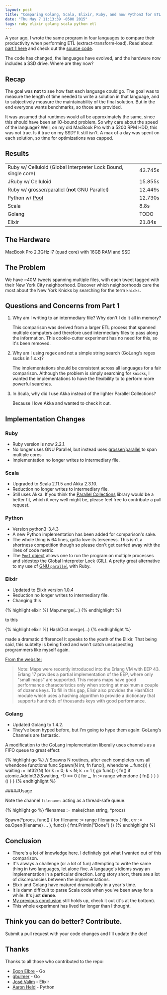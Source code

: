 ```yaml
---
layout: post
title: "Comparing Golang, Scala, Elixir, Ruby, and now Python3 for ETL: Part 2"
date: "Thu May 7 11:13:39 -0500 2015"
tags: ruby elixir golang scala python etl
---
```


A year ago, I wrote the same program in four languages to compare their productivity when performing ETL (extract-transform-load).
Read about [part 1 here](/2014/09/29/etl-language-showdown/) and check out the [source code](https://github.com/dimroc/etl-language-comparison).

The code has changed, the languages have evolved, and the hardware now includes a SSD drive. Where are they now?

## Recap

The goal was **not** to see how fast each language could go. The goal was to measure the length of time needed to
write a solution in that language, and to subjectively measure the maintainability of the final solution.
But in the end everyone wants benchmarks, so those are provided.

It was assumed that runtimes would all be approximately the same, since this should have been an IO-bound problem. So why
care about the speed of the language? Well, on my old MacBook Pro with a 5200 RPM HDD, this was not true. Is it true on my SSD?
It still isn't. A max of a day was spent on each solution, so time for optimizations was capped.

## Results

<table>
  <tr>
    <td>Ruby w/ Celluloid (Global Interpreter Lock Bound, single core)</td>
    <td>43.745s</td>
  </tr>

  <tr>
    <td>JRuby w/ Celluloid</td>
    <td>15.855s</td>
  </tr>

  <tr>
    <td>Ruby w/ <a href="https://github.com/grosser/parallel" target="_blank">grosser/parallel</a> (<b>not</b> GNU Parallel)</td>
    <td>12.449s</td>
  </tr>

  <tr>
    <td>Python w/ <a href="https://docs.python.org/2/library/multiprocessing.html" target="_blank">Pool</a></td>
    <td>12.730s</td>
  </tr>

  <tr>
    <td>Scala</td>
    <td>8.8s</td>
  </tr>

  <tr>
    <td>Golang</td>
    <td>TODO</td>
  </tr>

  <tr>
    <td>Elixir</td>
    <td>21.84s</td>
  </tr>
</table>

<!--more-->

## The Hardware

MacBook Pro 2.3GHz i7 (quad core) with 16GB RAM and SSD

## The Problem

We have ~40M tweets spanning multiple files, with each tweet tagged with their New York City neighborhood. Discover which
neighborhoods care the most about the New York Knicks by searching for the term `knicks`.

## Questions and Concerns from Part 1

1. Why am I writing to an intermediary file? Why don't I do it all in memory?

    This comparison was derived from a larger ETL process that spanned multiple computers and therefore
    used intermediary files to pass along the information. This cookie-cutter experiment has no need for this,
    so it's been removed.

2. Why am I using regex and not a simple string search (GoLang's regex sucks in 1.x.x)?

    The implementations should be consistent across all languages for a fair comparison. Although
    the problem is simply searching for `knicks`, I wanted the implementations to have the flexibility to
    to perform more powerful searches.

3. In Scala, why did I use Akka instead of the lighter Parallel Collections?

    Because I love Akka and wanted to check it out.

## Implementation Changes

### Ruby
- Ruby version is now 2.2.1.
- No longer uses GNU Parallel, but instead uses [grosser/parallel](https://github.com/grosser/parallel) to span multiple cores
- Implementation no longer writes to intermediary file.

### Scala
- Upgraded to Scala 2.11.5 and Akka 2.3.10.
- Reduction no longer writes to intermediary file.
- Still uses Akka. If you think the [Parallel Collections](http://docs.scala-lang.org/overviews/parallel-collections/overview.html) library would be a better fit,
which it very well might be, please feel free to contribute a pull request.

### Python
- Version python3-3.4.3
- A new Python implementation has been added for comparison's sake.
- The whole thing is 64 lines, gotta love its terseness. This isn't a shortness competition though so please don't get carried away with the lines of code metric.
- The [`Pool` object](https://docs.python.org/2/library/multiprocessing.html) allows one to run the program on multiple processes and sidestep the Global Interpreter Lock (GIL).
    A pretty great alternative to my use of [GNU `parallel`](http://www.gnu.org/software/parallel/) with Ruby.

### Elixir
- Updated to Elixir version 1.0.4
- Reduction no longer writes to intermediary file.
- Changing this

{% highlight elixir %}
Map.merge(...)
{% endhighlight %}

to this

{% highlight elixir %}
HashDict.merge(...)
{% endhighlight %}

made a dramatic difference! It speaks to the youth of the Elixir. That being said, this subtelty is being fixed
and won't catch unsuspecting programmers like myself again.

[From the website:](http://elixir-lang.org/getting-started/maps-and-dicts.html#maps)

> Note: Maps were recently introduced into the Erlang VM with EEP 43. Erlang 17 provides a partial implementation of the EEP, where only "small maps" are supported. This means maps have good performance characteristics only when storing at maximum a couple of dozens keys. To fill in this gap, Elixir also provides the HashDict module which uses a hashing algorithm to provide a dictionary that supports hundreds of thousands keys with good performance.

### Golang

- Updated Golang to 1.4.2.
- They've been hyped before, but I'm going to hype them again: GoLang's Channels are fantastic.

A modification to the GoLang implementation liberally uses channels as a FIFO queue to great effect:

{% highlight go %}
// Spawns N routines, after each completes runs all whendone functions
func Spawn(N int, fn func(), whendone ...func()) {
  waiting := int32(N)
  for k := 0; k < N; k += 1 {
    go func() {
      fn()
      if atomic.AddInt32(&waiting, -1) == 0 {
        for _, fn := range whendone {
          fn()
        }
      }
    }()
  }
}
{% endhighlight %}

#####Usage

Note the channel `filenames` acting as a thread-safe queue.

{% highlight go %}
filenames := make(chan string, *procs)

Spawn(*procs, func() {
  for filename := range filenames {
    file, err := os.Open(filename)
    ...
}, func() { fmt.Println("Done") })
{% endhighlight %}

## Conclusion

- There's a lot of knowledge here. I definitely got what I wanted out of this comparison.
- It's always a challenge (or a lot of fun) attempting to write the same thing in two languages, let alone five.
A langauge's idioms sway an implementation in a particular direction. Long story short, there are a lot of discrepancies between the implementations.
- Elixir and Golang have matured dramatically in a year's time.
- It is damn difficult to parse Scala code when you've been away for a while. It's just **dense**.
- [My previous conclusion](/2014/09/29/etl-language-showdown/) still holds up, check it out (it's at the bottom).
- This whole experiment has lived far longer than I thought.

## Think you can do better? Contribute.

Submit a pull request with your code changes and I'll update the doc!

## Thanks

Thanks to all those who contributed to the repo:

- [Egon Elbre](https://github.com/egonelbre) - Go
- [gbulmer](https://github.com/gbulmer) - Go
- [José Valim](https://github.com/josevalim) - Elixir
- [Aaron Held](https://github.com/aheld) - Python


